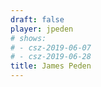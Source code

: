 ```yaml
---
draft: false
player: jpeden
# shows:
# - csz-2019-06-07
# - csz-2019-06-28
title: James Peden
---
```

